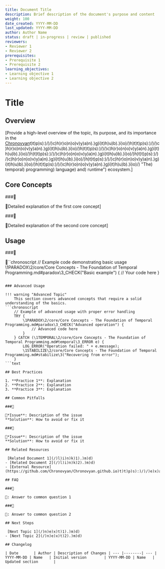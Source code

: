 ```yaml
---
title: Document Title
description: Brief description of the document's purpose and content
weight: 100
date_created: YYYY-MM-DD
last_updated: YYYY-MM-DD
author: Author Name
status: draft | in-progress | review | published
reviewers:
- Reviewer 1
- Reviewer 2
prerequisites:
- Prerequisite 1
- Prerequisite 2
learning_objectives:
- Learning objective 1
- Learning objective 2
---
```


# Title

## Overview

[Provide a high-level overview of the topic, its purpose, and its importance in the [Chronovyan](https://chronovyan.github.io/h)t)t)p)s):)/)/)c)h)r)o)n)o)v)y)a)n).)g)i)t)h)u)b).)i)o)/)h)t)t)p)s):)/)/)c)h)r)o)n)o)v)y)a)n).)g)i)t)h)u)b).)i)o)/)h)t)t)p)s):)/)/)c)h)r)o)n)o)v)y)a)n).)g)i)t)h)u)b).)i)o)/)h)t)t)p)s):)/)/)c)h)r)o)n)o)v)y)a)n).)g)i)t)h)u)b).)i)o)/)h)t)t)p)s):)/)/)c)h)r)o)n)o)v)y)a)n).)g)i)t)h)u)b).)i)o)/)h)t)t)p)s):)/)/)c)h)r)o)n)o)v)y)a)n).)g)i)t)h)u)b).)i)o)/)h)t)t)p)s):)/)/)c)h)r)o)n)o)v)y)a)n).)g)i)t)h)u)b).)i)o)/) "The) temporal) programming) language) and) runtime") ecosystem.]

## Core Concepts

###

Detailed explanation of the first core concept]

###

Detailed explanation of the second core concept]

## Usage

###

``chronoscript
    // Example code demonstrating basic usage
    \1PARADOX\2/core/Core Concepts - The Foundation of Temporal Programming.md#paradox\3_CHECK("Basic example") {
        // Your code here
    }
```text

### Advanced Usage

!!! warning "Advanced Topic"
    This section covers advanced concepts that require a solid understanding of the basics.
```chronoscript
    // Example of advanced usage with proper error handling
    TRY {
        \1PARADOX\2/core/Core Concepts - The Foundation of Temporal Programming.md#paradox\3_CHECK("Advanced operation") {
            // Advanced code here
        }
    } CATCH (\1TEMPORAL\2/core/Core Concepts - The Foundation of Temporal Programming.md#temporal\3_ERROR e) {
        LOG_ERROR("Operation failed: " + e.message);
        \1STABILIZE\2/core/Core Concepts - The Foundation of Temporal Programming.md#stabilize\3("Recovering from error");
    }
```text

## Best Practices

1. **Practice 1**: Explanation
2. **Practice 2**: Explanation
3. **Practice 3**: Explanation

## Common Pitfalls

###

*Issue**: Description of the issue
**Solution**: How to avoid or fix it

###

*Issue**: Description of the issue
**Solution**: How to avoid or fix it

## Related Resources

 [Related Document 1](/)l)i)n)k)1).)m)d)
- [Related Document 2](/)l)i)n)k)2).)m)d)
- [External Resource](https://github.com/Chronovyan/Chronovyan.github.io)t)t)p)s):)/)/)e)x)a)m)p)l)e).)c)o)m)

## FAQ

###

: Answer to common question 1

###

: Answer to common question 2

## Next Steps

 [Next Topic 1](/)n)e)x)t)1).)m)d)
- [Next Topic 2](/)n)e)x)t)2).)m)d)

## Changelog

| Date       | Author | Description of Changes | --- |--------| --- | YYYY-MM-DD | Name   | Initial version        | YYYY-MM-DD | Name   | Updated section       |
